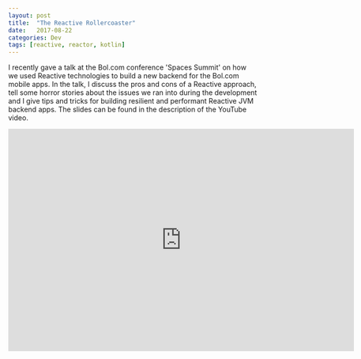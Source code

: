 ```yaml
---
layout: post
title:  "The Reactive Rollercoaster"
date:   2017-08-22
categories: Dev
tags: [reactive, reactor, kotlin]
---
```


I recently gave a talk at the Bol.com conference 'Spaces Summit' on how we used Reactive technologies to build a new backend for the Bol.com mobile apps. In the talk, I discuss the pros and cons of a Reactive approach, tell some horror stories about the issues we ran into during the development and I give tips and tricks for building resilient and performant Reactive JVM backend apps. The slides can be found in the description of the YouTube video.

<iframe width="700" height="450" src="https://www.youtube.com/embed/a6W0Sc00lBc" frameborder="0" allow="autoplay; encrypted-media" allowfullscreen></iframe>